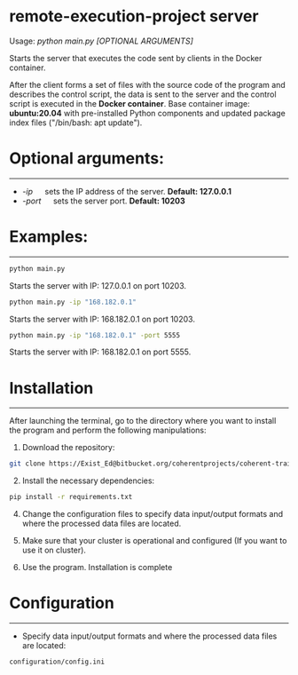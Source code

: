 # remote-execution-project server

Usage: _python main.py [OPTIONAL ARGUMENTS]_

Starts the server that executes the code sent by clients in the Docker container.

After the client forms a set of files with the source code of the program and describes the control script, the data is sent to the server and the control script is executed in the __Docker container__. Base container image: __ubuntu:20.04__ with pre-installed Python components and updated package index files ("/bin/bash: apt update").

# Optional arguments:

---

* _-ip_ &emsp; sets the IP address of the server. __Default: 127.0.0.1__
* _-port_ &emsp; sets the server port. __Default: 10203__

# Examples:

---

```bash
python main.py
```
Starts the server with IP: 127.0.0.1 on port 10203.

```bash
python main.py -ip "168.182.0.1"
```
Starts the server with IP: 168.182.0.1 on port 10203.

```bash
python main.py -ip "168.182.0.1" -port 5555
```
Starts the server with IP: 168.182.0.1 on port 5555.

# Installation

---
After launching the terminal, go to the directory where you want to install the program and perform the following
manipulations:

1. Download the repository:
```bash
git clone https://Exist_Ed@bitbucket.org/coherentprojects/coherent-training-nikolai-kursky.git
```
2. Install the necessary dependencies:
```bash
pip install -r requirements.txt
```
4. Change the configuration files to specify data input/output formats and where the processed data files are located.

5. Make sure that your cluster is operational and configured (If you want to use it on cluster).

6. Use the program. Installation is complete

# Configuration

---

* Specify data input/output formats and where the processed data files are located:
```bash
configuration/config.ini
```
